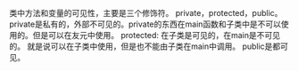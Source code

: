 类中方法和变量的可见性，主要是三个修饰符。
private，protected，public。
private是私有的，外部不可见的。private的东西在main函数和子类中是不可以使用的。但是可以在友元中使用。
protected:
在子类是可见的，在main是不可见的。
就是说可以在子类中使用，但是也不能由子类在main中调用。
public是都可见。
